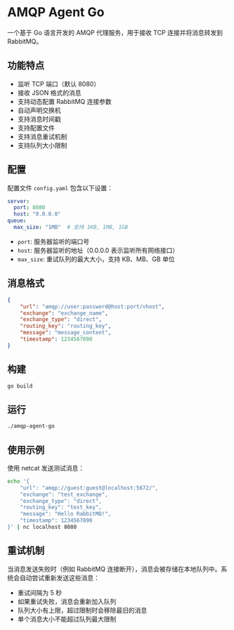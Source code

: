 # AMQP Agent Go

一个基于 Go 语言开发的 AMQP 代理服务，用于接收 TCP 连接并将消息转发到 RabbitMQ。

## 功能特点

- 监听 TCP 端口（默认 8080）
- 接收 JSON 格式的消息
- 支持动态配置 RabbitMQ 连接参数
- 自动声明交换机
- 支持消息时间戳
- 支持配置文件
- 支持消息重试机制
- 支持队列大小限制

## 配置

配置文件 `config.yaml` 包含以下设置：

```yaml
server:
  port: 8080
  host: "0.0.0.0"
queue:
  max_size: "1MB"  # 支持 1KB, 1MB, 1GB
```

- `port`: 服务器监听的端口号
- `host`: 服务器监听的地址（0.0.0.0 表示监听所有网络接口）
- `max_size`: 重试队列的最大大小，支持 KB、MB、GB 单位

## 消息格式

```json
{
    "url": "amqp://user:password@host:port/vhost",
    "exchange": "exchange_name",
    "exchange_type": "direct",
    "routing_key": "routing_key",
    "message": "message_content",
    "timestamp": 1234567890
}
```

## 构建

```bash
go build
```

## 运行

```bash
./amqp-agent-go
```

## 使用示例

使用 netcat 发送测试消息：

```bash
echo '{
    "url": "amqp://guest:guest@localhost:5672/",
    "exchange": "test_exchange",
    "exchange_type": "direct",
    "routing_key": "test_key",
    "message": "Hello RabbitMQ!",
    "timestamp": 1234567890
}' | nc localhost 8080
```

## 重试机制

当消息发送失败时（例如 RabbitMQ 连接断开），消息会被存储在本地队列中。系统会自动尝试重新发送这些消息：

- 重试间隔为 5 秒
- 如果重试失败，消息会重新加入队列
- 队列大小有上限，超过限制时会移除最旧的消息
- 单个消息大小不能超过队列最大限制